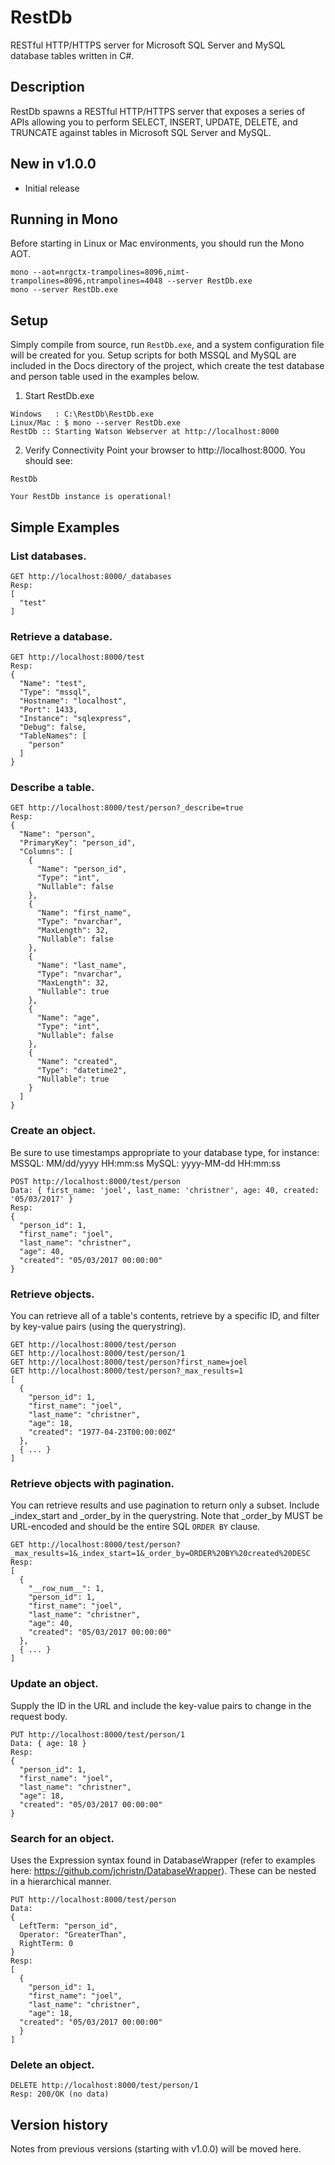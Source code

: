 # RestDb

RESTful HTTP/HTTPS server for Microsoft SQL Server and MySQL database tables written in C#.  

## Description
RestDb spawns a RESTful HTTP/HTTPS server that exposes a series of APIs allowing you to perform SELECT, INSERT, UPDATE, DELETE, and TRUNCATE against tables in Microsoft SQL Server and MySQL.
 
## New in v1.0.0
- Initial release

## Running in Mono
Before starting in Linux or Mac environments, you should run the Mono AOT.
```
mono --aot=nrgctx-trampolines=8096,nimt-trampolines=8096,ntrampolines=4048 --server RestDb.exe
mono --server RestDb.exe
```

## Setup
Simply compile from source, run ```RestDb.exe```, and a system configuration file will be created for you.  Setup scripts for both MSSQL and MySQL are included in the Docs directory of the project, which create the test database and person table used in the examples below.  

1) Start RestDb.exe
```
Windows   : C:\RestDb\RestDb.exe
Linux/Mac : $ mono --server RestDb.exe
RestDb :: Starting Watson Webserver at http://localhost:8000
```

2) Verify Connectivity
Point your browser to http://localhost:8000.  You should see:
```
RestDb

Your RestDb instance is operational!
```

## Simple Examples
### List databases.
```
GET http://localhost:8000/_databases
Resp:
[
  "test"
]
```

### Retrieve a database.
```
GET http://localhost:8000/test
Resp:
{
  "Name": "test",
  "Type": "mssql",
  "Hostname": "localhost",
  "Port": 1433,
  "Instance": "sqlexpress",
  "Debug": false,
  "TableNames": [
    "person"
  ]
}
```

### Describe a table.
```
GET http://localhost:8000/test/person?_describe=true
Resp:
{
  "Name": "person",
  "PrimaryKey": "person_id",
  "Columns": [
    {
      "Name": "person_id",
      "Type": "int",
      "Nullable": false
    },
    {
      "Name": "first_name",
      "Type": "nvarchar",
      "MaxLength": 32,
      "Nullable": false
    },
    {
      "Name": "last_name",
      "Type": "nvarchar",
      "MaxLength": 32,
      "Nullable": true
    },
    {
      "Name": "age",
      "Type": "int",
      "Nullable": false
    },
    {
      "Name": "created",
      "Type": "datetime2",
      "Nullable": true
    }
  ]
}
```

### Create an object.
Be sure to use timestamps appropriate to your database type, for instance:
MSSQL: MM/dd/yyyy HH:mm:ss
MySQL: yyyy-MM-dd HH:mm:ss
```
POST http://localhost:8000/test/person
Data: { first_name: 'joel', last_name: 'christner', age: 40, created: '05/03/2017' }
Resp:
{
  "person_id": 1,
  "first_name": "joel",
  "last_name": "christner",
  "age": 40,
  "created": "05/03/2017 00:00:00"
}
```

### Retrieve objects.
You can retrieve all of a table's contents, retrieve by a specific ID, and filter by key-value pairs (using the querystring).
```
GET http://localhost:8000/test/person 
GET http://localhost:8000/test/person/1
GET http://localhost:8000/test/person?first_name=joel
GET http://localhost:8000/test/person?_max_results=1
[
  {
    "person_id": 1,
    "first_name": "joel",
    "last_name": "christner",
    "age": 18,
    "created": "1977-04-23T00:00:00Z"
  }, 
  { ... }
]
```

### Retrieve objects with pagination.
You can retrieve results and use pagination to return only a subset.  Include _index_start and _order_by in the querystring.  Note that _order_by MUST be URL-encoded and should be the entire SQL ```ORDER BY``` clause.
```
GET http://localhost:8000/test/person?_max_results=1&_index_start=1&_order_by=ORDER%20BY%20created%20DESC
Resp:
[
  {
    "__row_num__": 1,
    "person_id": 1,
    "first_name": "joel",
    "last_name": "christner",
    "age": 40,
    "created": "05/03/2017 00:00:00"
  },
  { ... }
]
```

### Update an object.
Supply the ID in the URL and include the key-value pairs to change in the request body.
```
PUT http://localhost:8000/test/person/1
Data: { age: 18 }
Resp:
{
  "person_id": 1,
  "first_name": "joel",
  "last_name": "christner",
  "age": 18,
  "created": "05/03/2017 00:00:00"
}
```

### Search for an object.
Uses the Expression syntax found in DatabaseWrapper (refer to examples here: https://github.com/jchristn/DatabaseWrapper).  These can be nested in a hierarchical manner.
```
PUT http://localhost:8000/test/person
Data: 
{
  LeftTerm: "person_id",
  Operator: "GreaterThan",
  RightTerm: 0
}
Resp:
[
  {
    "person_id": 1,
    "first_name": "joel",
    "last_name": "christner",
    "age": 18,
  "created": "05/03/2017 00:00:00"
  }
]
```

### Delete an object.
```
DELETE http://localhost:8000/test/person/1
Resp: 200/OK (no data)
```

## Version history
Notes from previous versions (starting with v1.0.0) will be moved here.
